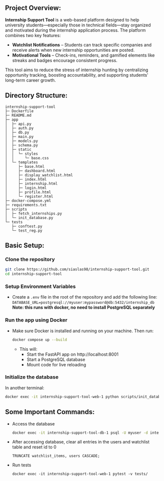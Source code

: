 ## Project Overview:

**Internship Support Tool** is a web-based platform designed to help university students—especially those in technical fields—stay organized and motivated during the internship application process. The platform combines two key features:

- **Watchlist Notifications** – Students can track specific companies and receive alerts when new internship opportunities are posted.
- **Motivational Tools** – Check-ins, reminders, and gamified elements like streaks and badges encourage consistent progress.

This tool aims to reduce the stress of internship hunting by centralizing opportunity tracking, boosting accountability, and supporting students' long-term career growth.

## Directory Structure:

```
internship-support-tool
├─ Dockerfile
├─ README.md
├─ app
│  ├─ api.py
│  ├─ auth.py
│  ├─ db.py
│  ├─ main.py
│  ├─ models.py
│  ├─ schema.py
│  ├─ static
│  │  └─ styles
│  │     └─ base.css
│  └─ templates
│     ├─ base.html
│     ├─ dashboard.html
│     ├─ display_watchlist.html
│     ├─ index.html
│     ├─ internship.html
│     ├─ login.html
│     ├─ profile.html
│     └─ register.html
├─ docker-compose.yml
├─ requirements.txt
├─ scripts
│  ├─ fetch_internships.py
│  └─ init_database.py
└─ tests
   ├─ conftest.py
   └─ test_reg.py

```

## Basic Setup:

### Clone the repository

```bash
git clone https://github.com/siaslas98/internship-support-tool.git
cd internship-support-tool
```

### Setup Environment Variables

- Create a `.env` file in the root of the repository and add the following line:
  `DATABASE_URL=postgresql://myuser:mypassword@db:5432/internship_db`
  **Note: this runs with docker, no need to install PostgreSQL separately**

### Run the app using Docker

- Make sure Docker is installed and running on your machine. Then run:
  ```bash
  docker compose up --build
  ```
  - This will:
    - Start the FastAPI app on http://localhost:8001
    - Start a PostgreSQL database
    - Mount code for live reloading

### Initialize the database

In another terminal:

```bash
docker exec -it internship-support-tool-web-1 python scripts/init_database.py
```

## Some Important Commands:

- Access the database
  ```bash
  docker exec -it internship-support-tool-db-1 psql -U myuser -d internship_db
  ```
- After accessing database, clear all entries in the users and watchlist table and reset id to 0
  ```
  TRUNCATE watchlist_items, users CASCADE;
  ```
- Run tests
  ```
  docker exec -it internship-support-tool-web-1 pytest -v tests/
  ```
